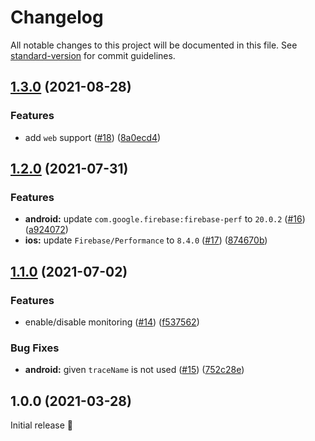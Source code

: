 # Changelog

All notable changes to this project will be documented in this file. See [standard-version](https://github.com/conventional-changelog/standard-version) for commit guidelines.

## [1.3.0](https://github.com/robingenz/capacitor-firebase-performance/compare/v1.2.0...v1.3.0) (2021-08-28)


### Features

* add `web` support ([#18](https://github.com/robingenz/capacitor-firebase-performance/issues/18)) ([8a0ecd4](https://github.com/robingenz/capacitor-firebase-performance/commit/8a0ecd4b0de0b7fc2b9830b4f7a24e24acdde7e6))

## [1.2.0](https://github.com/robingenz/capacitor-firebase-performance/compare/v1.1.0...v1.2.0) (2021-07-31)


### Features

* **android:** update `com.google.firebase:firebase-perf` to `20.0.2` ([#16](https://github.com/robingenz/capacitor-firebase-performance/issues/16)) ([a924072](https://github.com/robingenz/capacitor-firebase-performance/commit/a92407222f6b520550cb139825411d8b785a1ef9))
* **ios:** update `Firebase/Performance` to `8.4.0` ([#17](https://github.com/robingenz/capacitor-firebase-performance/issues/17)) ([874670b](https://github.com/robingenz/capacitor-firebase-performance/commit/874670b135706004d6f1cd8f5c1eeaa13823fba1))

## [1.1.0](https://github.com/robingenz/capacitor-firebase-performance/compare/v1.0.0...v1.1.0) (2021-07-02)


### Features

* enable/disable monitoring ([#14](https://github.com/robingenz/capacitor-firebase-performance/issues/14)) ([f537562](https://github.com/robingenz/capacitor-firebase-performance/commit/f53756228634badfed42e3ab8730c9b2fbca4a7b))


### Bug Fixes

* **android:** given `traceName` is not used ([#15](https://github.com/robingenz/capacitor-firebase-performance/issues/15)) ([752c28e](https://github.com/robingenz/capacitor-firebase-performance/commit/752c28e86c522eac9115f7b26c9b2abfdacaf206))

## 1.0.0 (2021-03-28)

Initial release 🎉

